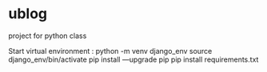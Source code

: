 # ublog
project for python class

Start virtual environment : python -m venv django_env
source django_env/bin/activate
pip install —upgrade pip
pip install requirements.txt 
